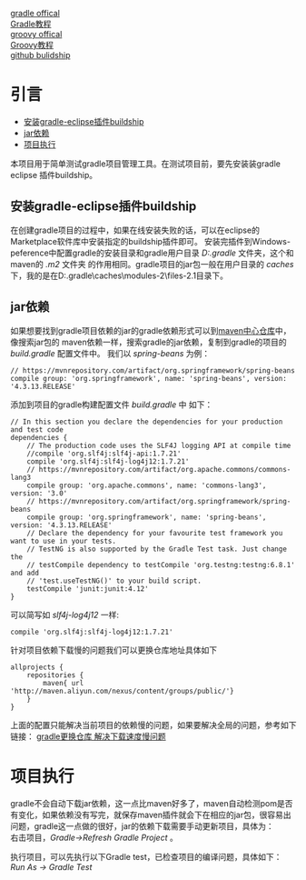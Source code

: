 [gradle offical](https://gradle.org/)  
[Gradle教程](http://www.yiibai.com/gradle/)   
[groovy offical](http://www.groovy-lang.org/)  
[Groovy教程](https://www.w3cschool.cn/groovy)  
[github bulidship](https://github.com/eclipse/buildship/blob/master/docs/user/Installation.md)

# 引言

* [安装gradle-eclipse插件buildship](#安装gradle-eclipse插件buildship)
* [jar依赖](#jar依赖)
* [项目执行](#项目执行)

本项目用于简单测试gradle项目管理工具。在测试项目前，要先安装装gradle eclipse 插件buildship。
## 安装gradle-eclipse插件buildship
在创建gradle项目的过程中，如果在线安装失败的话，可以在eclipse的Marketplace软件库中安装指定的buildship插件即可。
安装完插件到Windows-peference中配置gradle的安装目录和gradle用户目录 *D:.gradle* 文件夹，这个和maven的 *.m2* 文件夹
的作用相同。gradle项目的jar包一般在用户目录的 *caches* 下，我的是在D:\.gradle\caches\modules-2\files-2.1目录下。
## jar依赖
如果想要找到gradle项目依赖的jar的gradle依赖形式可以到[maven中心仓库](http://mvnrepository.com/)中，像搜索jar包的
maven依赖一样，搜索gradle的jar依赖，复制到gradle的项目的 *build.gradle* 配置文件中。
我们以 *spring-beans* 为例：

```
// https://mvnrepository.com/artifact/org.springframework/spring-beans
compile group: 'org.springframework', name: 'spring-beans', version: '4.3.13.RELEASE'
```
添加到项目的gradle构建配置文件 *build.gradle* 中
如下：

```
// In this section you declare the dependencies for your production and test code
dependencies {
    // The production code uses the SLF4J logging API at compile time
    //compile 'org.slf4j:slf4j-api:1.7.21'
    compile 'org.slf4j:slf4j-log4j12:1.7.21'
    // https://mvnrepository.com/artifact/org.apache.commons/commons-lang3
	compile group: 'org.apache.commons', name: 'commons-lang3', version: '3.0'
    // https://mvnrepository.com/artifact/org.springframework/spring-beans
    compile group: 'org.springframework', name: 'spring-beans', version: '4.3.13.RELEASE'
    // Declare the dependency for your favourite test framework you want to use in your tests.
    // TestNG is also supported by the Gradle Test task. Just change the
    // testCompile dependency to testCompile 'org.testng:testng:6.8.1' and add
    // 'test.useTestNG()' to your build script.
    testCompile 'junit:junit:4.12'
}
```

可以简写如 *slf4j-log4j12* 一样:

```
compile 'org.slf4j:slf4j-log4j12:1.7.21'
```

针对项目依赖下载慢的问题我们可以更换仓库地址具体如下

```
allprojects {
    repositories {
        maven{ url 'http://maven.aliyun.com/nexus/content/groups/public/'}
    }
}
```
上面的配置只能解决当前项目的依赖慢的问题，如果要解决全局的问题，参考如下链接：
[gradle更换仓库 解决下载速度慢问题](http://www.jianshu.com/p/ac4b7302200b)

# 项目执行
gradle不会自动下载jar依赖，这一点比maven好多了，maven自动检测pom是否有变化，如果依赖没有写完，就保存maven插件就会下在相应的jar包，很容易出问题，gradle这一点做的很好，jar的依赖下载需要手动更新项目，具体为：    
右击项目，*Gradle->Refresh Gradle Project* 。   

执行项目，可以先执行以下Gradle test，已检查项目的编译问题，具体如下：  
*Run As -> Gradle Test*
